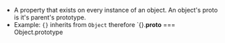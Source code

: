 - A property that exists on every instance of an object. An object's proto is it's parent's prototype. 
- Example: `{}` inherits from `Object` therefore `{}.__proto__ === Object.prototype
